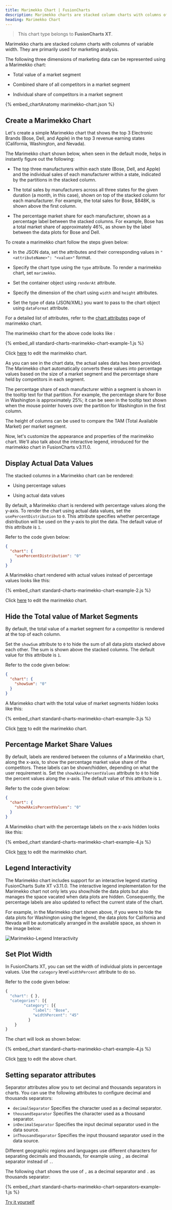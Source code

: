 ```yaml
---
title: Marimekko Chart | FusionCharts
description: Marimekko charts are stacked column charts with columns of variable width. They are primarily used for marketing analysis.
heading: Marimekko Chart
---
```


> This chart type belongs to **FusionCharts XT**.

Marimekko charts are stacked column charts with columns of variable width. They are primarily used for marketing analysis.

The following three dimensions of marketing data can be represented using a Marimekko chart:

- Total value of a market segment

- Combined share of all competitors in a market segment

- Individual share of competitors in a market segment

{% embed_chartAnatomy marimekko-chart.json %}

## Create a Marimekko Chart

Let's create a simple Marimekko chart that shows the top 3 Electronic Brands (Bose, Dell, and Apple) in the top 3 revenue earning states (California, Washington, and Nevada).

The Marimekko chart shown below, when seen in the default mode, helps in instantly figure out the following:

- The top three manufacturers within each state (Bose, Dell, and Apple) and the individual sales of each manufacturer within a state, indicated by the partitions in the stacked column.

- The total sales by manufacturers across all three states for the given duration (a month, in this case), shown on top of the stacked column for each manufacturer. For example, the total sales for Bose, \$848K, is shown above the first column.

- The percentage market share for each manufacturer, shown as a percentage label between the stacked columns. For example, Bose has a total market share of approximately 46%, as shown by the label between the data plots for Bose and Dell.

To create a marimekko chart follow the steps given below:

- In the JSON data, set the attributes and their corresponding values in `"<attributeName>": "<value>"` format.

- Specify the chart type using the `type` attribute. To render a marimekko chart, set `marimekko`.

- Set the container object using `renderAt` attribute.

- Specify the dimension of the chart using `width` and `height` attributes.

- Set the type of data (JSON/XML) you want to pass to the chart object using `dataFormat` attribute.

For a detailed list of attributes, refer to the [chart attributes](/chart-attributes?chart=marimekko) page of marimekko chart.

The marimekko chart for the above code looks like :

{% embed_all standard-charts-marimekko-chart-example-1.js %}

Click [here](http://jsfiddle.net/fusioncharts/bdmTg/) to edit the marimekko chart.

As you can see in the chart data, the actual sales data has been provided. The Marimekko chart automatically converts these values into percentage values based on the size of a market segment and the percentage share held by competitors in each segment.

The percentage share of each manufacturer within a segment is shown in the tooltip text for that partition. For example, the percentage share for Bose in Washington is approximately 25%; it can be seen in the tooltip text shown when the mouse pointer hovers over the partition for Washington in the first column.

The height of columns can be used to compare the TAM (Total Available Market) per market segment.

Now, let's customize the appearance and properties of the marimekko chart. We'll also talk about the interactive legend, introduced for the marimekko chart in FusionCharts v3.11.0.

## Display Actual Data Values

The stacked columns in a Marimekko chart can be rendered:

- Using percentage values

- Using actual data values

By default, a Marimekko chart is rendered with percentage values along the y-axis. To render the chart using actual data values, set the `usePercentDistribution` to `0`. This attribute specifies whether percentage distribution will be used on the y-axis to plot the data. The default value of this attribute is `1`.

Refer to the code given below:

```json
{
  "chart": {
    "usePercentDistribution": "0"
  }
}
```

A Marimekko chart rendered with actual values instead of percentage values looks like this:

{% embed_chart standard-charts-marimekko-chart-example-2.js %}

Click [here](http://jsfiddle.net/fusioncharts/btfhoayu/) to edit the marimekko chart.

## Hide the Total value of Market Segments

By default, the total value of a market segment for a competitor is rendered at the top of each column.

Set the `showSum` attribute to `0` to hide the sum of all data plots stacked above each other. The sum is shown above the stacked columns. The default value for this attribute is `1`.

Refer to the code given below:

```json
{
  "chart": {
    "showSum": "0"
  }
}
```

A Marimekko chart with the total value of market segments hidden looks like this:

{% embed_chart standard-charts-marimekko-chart-example-3.js %}

Click [here](http://jsfiddle.net/fusioncharts/m02om320/) to edit the marimekko chart.

## Percentage Market Share Values

By default, labels are rendered between the columns of a Marimekko chart, along the x-axis, to show the percentage market value share of the competitors. These labels can be shown/hidden, depending on what the user requirement is. Set the `showXAxisPercentValues` attribute to `0` to hide the percent values along the x-axis. The default value of this attribute is `1`.

Refer to the code given below:

```json
{
  "chart": {
    "showXAxisPercentValues": "0"
  }
}
```

A Marimekko chart with the percentage labels on the x-axis hidden looks like this:

{% embed_chart standard-charts-marimekko-chart-example-4.js %}

Click [here](http://jsfiddle.net/fusioncharts/vvk1of9j/) to edit the marimekko chart.

## Legend Interactivity

The Marimekko chart includes support for an interactive legend starting FusionCharts Suite XT v3.11.0. The interactive legend implementation for the Marimekko chart not only lets you show/hide the data plots but also manages the space vacated when data plots are hidden. Consequently, the percentage labels are also updated to reflect the current state of the chart.

For example, in the Marimekko chart shown above, if you were to hide the data plots for Washington using the legend, the data plots for California and Nevada will be automatically arranged in the available space, as shown in the image below:

![Marimekko-Legend Interactivity](/gif/standard-charts-marimekko-gif-1.gif)

## Set Plot Width

In FusionCharts XT, you can set the width of individual plots in percentage values. Use the `category` level `widthPercent` attribute to do so.

Refer to the code given below:

```javascript
{
  "chart": { },
  "categories": [{
        "category": [{
            "label": "Bose",
            "widthPercent": "45"
          }
  	}
}
```

The chart will look as shown below:

{% embed_chart standard-charts-marimekko-chart-example-4.js %}

Click [here](http://jsfiddle.net/fusioncharts/vvk1of9j/) to edit the above chart.

## Setting separator attributes

Separator attributes allow you to set decimal and thousands separators in charts. You can use the following attributes to configure decimal and thousands separators:

* `decimalSeparator` Specifies the character used as a decimal separator.
* `thousandSeparator` Specifies the character used as a thousand separator.
* `inDecimalSeparator` Specifies the input decimal separator used in the data source.
* `inThousandSeparator` Specifies the input thousand separator used in the data source.

Different geographic regions and languages use different characters for separating decimals and thousands, for example using `,` as decimal separator instead of `.`. 

The following chart shows the use of `,` as a decimal separator and `.` as thousands separator:

{% embed_chart standard-charts-marimekko-chart-separators-example-1.js %}

[Try it yourself](https://jsfiddle.net/fusioncharts/Lque2th6/12/)
